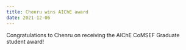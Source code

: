 ```yaml
---
title: Chenru wins AIChE award
date: 2021-12-06
---
```


Congratulations to Chenru on receiving the AIChE CoMSEF Graduate student award!

<!--more-->
